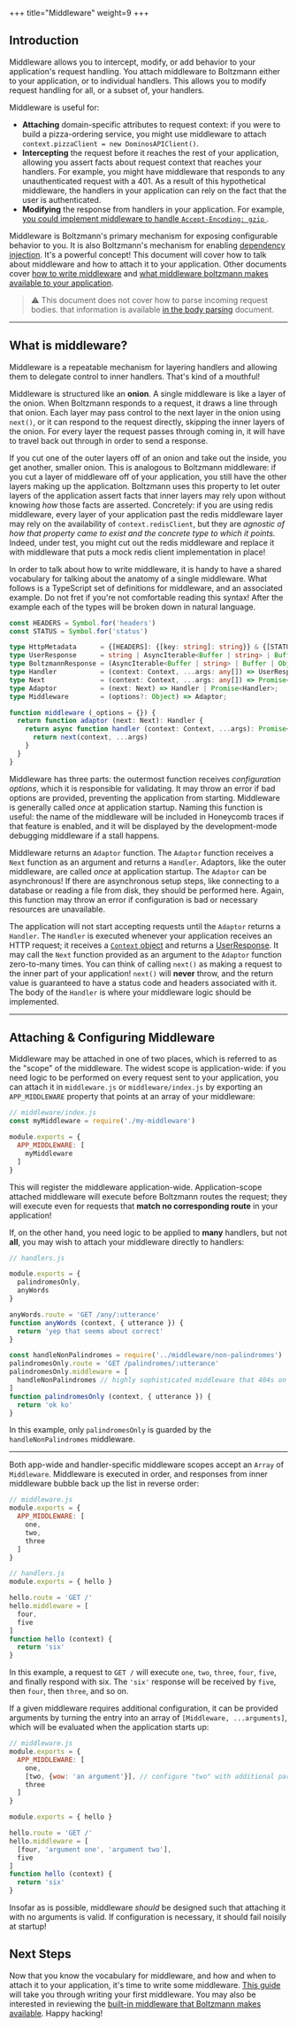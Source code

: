 +++
title="Middleware"
weight=9
+++

## Introduction

Middleware allows you to intercept, modify, or add behavior to your
application's request handling. You attach middleware to Boltzmann either to
your application, or to individual handlers. This allows you to modify request
handling for all, or a subset of, your handlers.

Middleware is useful for:

- **Attaching** domain-specific attributes to request context: if you were to
  build a pizza-ordering service, you might use middleware to attach
  `context.pizzaClient = new DominosAPIClient()`.
- **Intercepting** the request before it reaches the rest of your application,
  allowing you assert facts about request context that reaches your handlers.
  For example, you might have middleware that responds to any unauthenticated
  request with a 401. As a result of this hypothetical middleware, the handlers
  in your application can rely on the fact that the user is authenticated.
- **Modifying** the response from handlers in your application. For example,
  [you could implement middleware to handle `Accept-Encoding: gzip` ][ref-gzip].

Middleware is Boltzmann's primary mechanism for exposing configurable behavior
to you. It is also Boltzmann's mechanism for enabling [dependency
injection][ref-di]. It's a powerful concept! This document will cover how to
talk about middleware and how to attach it to your application. Other documents
cover [how to write middleware][ref-guide] and [what middleware boltzmann makes
available to your application][ref-reference].

> :warning: This document does not cover how to parse incoming request bodies.
> that information is available [in the body parsing] document.

---

## What is middleware?

Middleware is a repeatable mechanism for layering handlers and allowing them
to delegate control to inner handlers. That's kind of a mouthful!

Middleware is structured like an **onion**. A single middleware is like a layer
of the onion. When Boltzmann responds to a request, it draws a line through
that onion. Each layer may pass control to the next layer in the onion using
`next()`, or it can respond to the request directly, skipping the inner layers
of the onion. For every layer the request passes through coming in, it will
have to travel back out through in order to send a response.

If you cut one of the outer layers off of an onion and take out the inside, you
get another, smaller onion. This is analogous to Boltzmann middleware: if you
cut a layer of middleware off of your application, you still have the other
layers making up the application. Boltzmann uses this property to let outer
layers of the application assert facts that inner layers may rely upon without
knowing _how_ those facts are asserted. Concretely: if you are using redis
middleware, every layer of your application past the redis middleware layer
may rely on the availability of `context.redisClient`, but they are _agnostic
of how that property came to exist and the concrete type to which it points._
Indeed, under test, you might cut out the redis middleware and replace it with
middleware that puts a mock redis client implementation in place!

In order to talk about how to write middleware, it is handy to have a shared
vocabulary for talking about the anatomy of a single middleware. What follows
is a TypeScript set of definitions for middleware, and an associated example.
Do not fret if you're not comfortable reading this syntax! After the
example each of the types will be broken down in natural language.

```typescript
const HEADERS = Symbol.for('headers')
const STATUS = Symbol.for('status')

type HttpMetadata      = {[HEADERS]: {[key: string]: string}} & {[STATUS]: number};
type UserResponse      = string | AsyncIterable<Buffer | string> | Buffer | Object;
type BoltzmannResponse = (AsyncIterable<Buffer | string> | Buffer | Object) & HttpMetadata;
type Handler           = (context: Context, ...args: any[]) => UserResponse | Promise<UserResponse>;
type Next              = (context: Context, ...args: any[]) => Promise<BoltzmannResponse>;
type Adaptor           = (next: Next) => Handler | Promise<Handler>;
type Middleware        = (options?: Object) => Adaptor;

function middleware (_options = {}) {
  return function adaptor (next: Next): Handler {
    return async function handler (context: Context, ...args): Promise<UserResponse> {
      return next(context, ...args)
    }
  }
}
```

Middleware has three parts: the outermost function receives _configuration
options_, which it is responsible for validating. It may throw an error if bad
options are provided, preventing the application from starting. Middleware is
generally called _once_ at application startup. Naming this function is useful:
the name of the middleware will be included in Honeycomb traces if that feature
is enabled, and it will be displayed by the development-mode debugging
middleware if a stall happens. 

Middleware returns an `Adaptor` function. The `Adaptor` function receives a
`Next` function as an argument and returns a `Handler`. Adaptors, like the
outer middleware, are called _once_ at application startup. The `Adaptor` can
be asynchronous! If there are asynchronous setup steps, like connecting to a
database or reading a file from disk, they should be performed here. Again,
this function may throw an error if configuration is bad or necessary
resources are unavailable.

The application will not start accepting requests until the `Adaptor` returns a
`Handler`. The `Handler` is executed whenever your application receives an HTTP
request; it receives a [`Context` object](@/concepts/context.md) and returns a
[UserResponse](@/concepts/responses.md). It may call the `Next` function
provided as an argument to the `Adaptor` function zero-to-many times. You can
think of calling `next()` as making a request to the inner part of your
application! `next()` will **never** throw, and the return value is guaranteed
to have a status code and headers associated with it. The body of the `Handler`
is where your middleware logic should be implemented.

---

## Attaching & Configuring Middleware

Middleware may be attached in one of two places, which is referred to as the
"scope" of the middleware. The widest scope is application-wide: if you need
logic to be performed on every request sent to your application, you can attach
it in `middleware.js` or `middleware/index.js` by exporting an `APP_MIDDLEWARE`
property that points at an array of your middleware:

```javascript
// middleware/index.js
const myMiddleware = require('./my-middleware')

module.exports = {
  APP_MIDDLEWARE: [
    myMiddleware
  ]
}
```

This will register the middleware application-wide. Application-scope attached
middleware will execute before Boltzmann routes the request; they will execute
even for requests that **match no corresponding route** in your application!

If, on the other hand, you need logic to be applied to **many** handlers, but not
**all**, you may wish to attach your middleware directly to handlers:

```javascript
// handlers.js

module.exports = {
  palindromesOnly,
  anyWords
}

anyWords.route = 'GET /any/:utterance'
function anyWords (context, { utterance }) {
  return 'yep that seems about correct'
}

const handleNonPalindromes = require('../middleware/non-palindromes')
palindromesOnly.route = 'GET /palindromes/:utterance'
palindromesOnly.middleware = [
  handleNonPalindromes // highly sophisticated middleware that 404s on non-palindromes
]
function palindromesOnly (context, { utterance }) {
  return 'ok ko'
}
```

In this example, only `palindromesOnly` is guarded by the
`handleNonPalindromes` middleware.

---

Both app-wide and handler-specific middleware scopes accept an `Array` of
`Middleware`. Middleware is executed in order, and responses from inner middleware
bubble back up the list in reverse order:

```javascript
// middleware.js
module.exports = {
  APP_MIDDLEWARE: [
    one,
    two,
    three
  ]
}
```

```javascript
// handlers.js
module.exports = { hello }

hello.route = 'GET /'
hello.middleware = [
  four,
  five
]
function hello (context) {
  return 'six'
}
```

In this example, a request to `GET /` will execute `one`, `two`, `three`,
`four`, `five`, and finally respond with six. The `'six'` response will be
received by `five`, then `four`, then `three`, and so on.

If a given middleware requires additional configuration, it can be provided
arguments by turning the entry into an array of `[Middleware, ...arguments]`,
which will be evaluated when the application starts up:

```javascript
// middleware.js
module.exports = {
  APP_MIDDLEWARE: [
    one,
    [two, {wow: 'an argument'}], // configure "two" with additional params
    three
  ]
}
```

```javascript
module.exports = { hello }

hello.route = 'GET /'
hello.middleware = [
  [four, 'argument one', 'argument two'],
  five
]
function hello (context) {
  return 'six'
}

```

Insofar as is possible, middleware _should_ be designed such that attaching
it with no arguments is valid. If configuration is necessary, it should fail
noisily at startup!

## Next Steps

Now that you know the vocabulary for middleware, and how and when to attach it
to your application, it's time to write some middleware. [This
guide][ref-guide] will take you through writing your first middleware. You may
also be interested in reviewing the [built-in middleware that Boltzmann makes
available][ref-reference]. Happy hacking!

[ref-di]: https://en.wikipedia.org/wiki/Dependency_injection
[ref-gzip]: https://github.com/entropic-dev/boltzmann/blob/latest/examples/custom-middleware/middleware/gzip.js
[ref-guide]: @/guides/middleware.md
[ref-reference]: @/reference/middleware.md
[in the body parsing]: @/concepts/body-parsing.md
